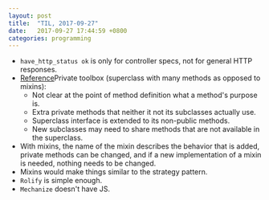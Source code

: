 ```yaml
---
layout: post
title:  "TIL, 2017-09-27"
date:   2017-09-27 17:44:59 +0800
categories: programming
---
```


- `have_http_status ok` is only for controller specs, not for general HTTP responses.
- [Reference](http://www.matijs.net/blog/2016/04/10/private-toolbox-an-anti-pattern)Private toolbox (superclass with many methods as opposed to mixins):
  - Not clear at the point of method definition what a method's purpose is.
  - Extra private methods that neither it not its subclasses actually use.
  - Superclass interface is extended to its non-public methods.
  - New subclasses may need to share methods that are not available in the superclass.
- With mixins, the name of the mixin describes the behavior that is added, private methods can be changed, and if a new implementation of a mixin is needed, nothing needs to be changed.
- Mixins would make things similar to the strategy pattern.
- `Rolify` is simple enough.
- `Mechanize` doesn't have JS.
